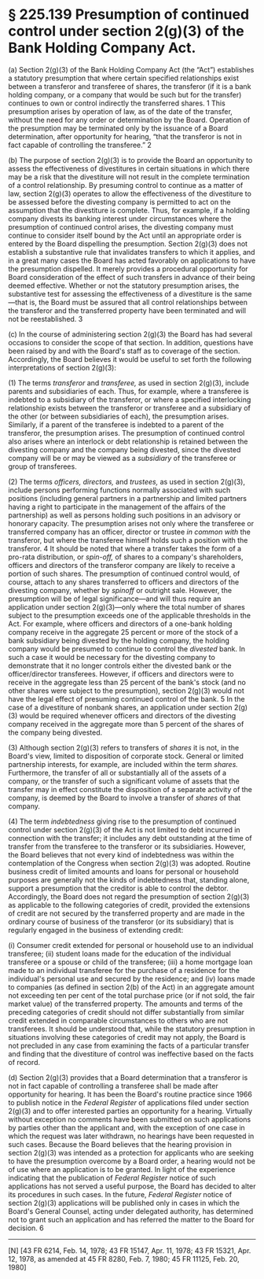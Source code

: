 # § 225.139   Presumption of continued control under section 2(g)(3) of the Bank Holding Company Act.

(a) Section 2(g)(3) of the Bank Holding Company Act (the “Act”) establishes a statutory presumption that where certain specified relationships exist between a transferor and transferee of shares, the transferor (if it is a bank holding company, or a company that would be such but for the transfer) continues to own or control indirectly the transferred shares. 
1 This presumption arises by operation of law, as of the date of the transfer, without the need for any order or determination by the Board. Operation of the presumption may be terminated only by the issuance of a Board determination, after opportunity for hearing, “that the transferor is not in fact capable of controlling the transferee.” 
2

(b) The purpose of section 2(g)(3) is to provide the Board an opportunity to assess the effectiveness of divestitures in certain situations in which there may be a risk that the divestiture will not result in the complete termination of a control relationship. By presuming control to continue as a matter of law, section 2(g)(3) operates to allow the effectiveness of the divestiture to be assessed before the divesting company is permitted to act on the assumption that the divestiture is complete. Thus, for example, if a holding company divests its banking interest under circumstances where the presumption of continued control arises, the divesting company must continue to consider itself bound by the Act until an appropriate order is entered by the Board dispelling the presumption. Section 2(g)(3) does not establish a substantive rule that invalidates transfers to which it applies, and in a great many cases the Board has acted favorably on applications to have the presumption dispelled. It merely provides a procedural opportunity for Board consideration of the effect of such transfers in advance of their being deemed effective. Whether or not the statutory presumption arises, the substantive test for assessing the effectiveness of a divestiture is the same—that is, the Board must be assured that all control relationships between the transferor and the transferred property have been terminated and will not be reestablished. 
3

(c) In the course of administering section 2(g)(3) the Board has had several occasions to consider the scope of that section. In addition, questions have been raised by and with the Board's staff as to coverage of the section. Accordingly, the Board believes it would be useful to set forth the following interpretations of section 2(g)(3): 


(1) The terms *transferor* and *transferee,* as used in section 2(g)(3), include parents and subsidiaries of each. Thus, for example, where a transferee is indebted to a subsidiary of the transferor, or where a specified interlocking relationship exists between the transferor or transferee and a subsidiary of the other (or between subsidiaries of each), the presumption arises. Similarly, if a parent of the transferee is indebted to a parent of the transferor, the presumption arises. The presumption of continued control also arises where an interlock or debt relationship is retained between the divesting company and the company being divested, since the divested company will be or may be viewed as a *subsidiary* of the transferee or group of transferees. 


(2) The terms *officers, directors,* and *trustees,* as used in section 2(g)(3), include persons performing functions normally associated with such positions (including general partners in a partnership and limited partners having a right to participate in the management of the affairs of the partnership) as well as persons holding such positions in an advisory or honorary capacity. The presumption arises not only where the transferee or transferred company has an officer, director or trustee *in common with* the transferor, but where the transferee himself holds such a position with the transferor. 
4 It should be noted that where a transfer takes the form of a pro-rata distribution, or *spin-off,* of shares to a company's shareholders, officers and directors of the transferor company are likely to receive a portion of such shares. The presumption of continued control would, of course, attach to any shares transferred to officers and directors of the divesting company, whether by *spinoff* or outright sale. However, the presumption will be of legal significance—and will thus require an application under section 2(g)(3)—only where the total number of shares subject to the presumption exceeds one of the applicable thresholds in the Act. For example, where officers and directors of a one-bank holding company receive in the aggregate 25 percent or more of the stock of a bank subsidiary being divested by the holding company, the holding company would be presumed to continue to control the *divested* bank. In such a case it would be necessary for the divesting company to demonstrate that it no longer controls either the divested bank or the officer/director transferees. However, if officers and directors were to receive in the aggregate less than 25 percent of the bank's stock (and no other shares were subject to the presumption), section 2(g)(3) would not have the legal effect of presuming continued control of the bank. 
5 In the case of a divestiture of nonbank shares, an application under section 2(g)(3) would be required whenever officers and directors of the divesting company received in the aggregate more than 5 percent of the shares of the company being divested. 


(3) Although section 2(g)(3) refers to transfers of *shares* it is not, in the Board's view, limited to disposition of corporate stock. General or limited partnership interests, for example, are included within the term *shares.* Furthermore, the transfer of all or substantially all of the assets of a company, or the transfer of such a significant volume of assets that the transfer may in effect constitute the disposition of a separate activity of the company, is deemed by the Board to involve a transfer of *shares* of that company. 


(4) The term *indebtedness* giving rise to the presumption of continued control under section 2(g)(3) of the Act is not limited to debt incurred in connection with the transfer; it includes any debt outstanding at the time of transfer from the transferee to the transferor or its subsidiaries. However, the Board believes that not every kind of indebtedness was within the contemplation of the Congress when section 2(g)(3) was adopted. Routine business credit of limited amounts and loans for personal or household purposes are generally not the kinds of indebtedness that, standing alone, support a presumption that the creditor is able to control the debtor. Accordingly, the Board does not regard the presumption of section 2(g)(3) as applicable to the following categories of credit, provided the extensions of credit are not secured by the transferred property and are made in the ordinary course of business of the transferor (or its subsidiary) that is regularly engaged in the business of extending credit:


(i) Consumer credit extended for personal or household use to an individual transferee; (ii) student loans made for the education of the individual transferee or a spouse or child of the transferee; (iii) a home mortgage loan made to an individual transferee for the purchase of a residence for the individual's personal use and secured by the residence; and (iv) loans made to companies (as defined in section 2(b) of the Act) in an aggregate amount not exceeding ten per cent of the total purchase price (or if not sold, the fair market value) of the transferred property. The amounts and terms of the preceding categories of credit should not differ substantially from similar credit extended in comparable circumstances to others who are not transferees. It should be understood that, while the statutory presumption in situations involving these categories of credit may not apply, the Board is not precluded in any case from examining the facts of a particular transfer and finding that the divestiture of control was ineffective based on the facts of record.


(d) Section 2(g)(3) provides that a Board determination that a transferor is not in fact capable of controlling a transferee shall be made after opportunity for hearing. It has been the Board's routine practice since 1966 to publish notice in the _Federal Register_ of applications filed under section 2(g)(3) and to offer interested parties an opportunity for a hearing. Virtually without exception no comments have been submitted on such applications by parties other than the applicant and, with the exception of one case in which the request was later withdrawn, no hearings have been requested in such cases. Because the Board believes that the hearing provision in section 2(g)(3) was intended as a protection for applicants who are seeking to have the presumption overcome by a Board order, a hearing would not be of use where an application is to be granted. In light of the experience indicating that the publication of _Federal Register_ notice of such applications has not served a useful purpose, the Board has decided to alter its procedures in such cases. In the future, _Federal Register_ notice of section 2(g)(3) applications will be published only in cases in which the Board's General Counsel, acting under delegated authority, has determined not to grant such an application and has referred the matter to the Board for decision. 
6


---

[N] [43 FR 6214, Feb. 14, 1978; 43 FR 15147, Apr. 11, 1978; 43 FR 15321, Apr. 12, 1978, as amended at 45 FR 8280, Feb. 7, 1980; 45 FR 11125, Feb. 20, 1980] 




